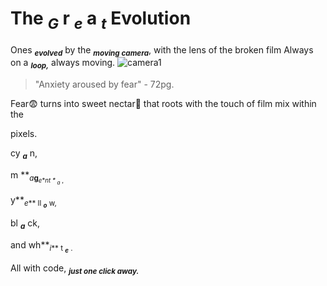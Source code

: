 # The **<sub>_G_** r **<sub>_e_** a **<sub>_t_** Evolution 
Ones **<sub>_evolved_** by the **<sub>_moving camera_**, with the lens of the broken film
 Always on a **<sub>_loop,_** always moving.
![camera1](https://marshall-usa.com/blog/wp-content/uploads/2018/05/camera-dslr-lens-8964-1-scaled.jpg)

> "Anxiety aroused by fear" - 72pg.

Fear😨 turns into sweet nectar🧋 that roots with the touch of film mix within the 

pixels.

cy **<sub>_a_** n, 

m **<sub>_a_**g**<sub>_e_**nt *  *<sub>_a_** , 

y**<sub>_e_** ll **<sub>_o_** w,

bl **<sub>_a_** ck, 

and wh**<sub>_i_** t **<sub>_e_** .

All with code, **<sub>_just one click away._** 







